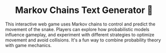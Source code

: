 <h1 align="center">Markov Chains Text Generator 🧠</h1>

This interactive web game uses Markov chains to control and predict the movement of the snake. Players can explore how probabilistic models influence gameplay, and experiment with different strategies to optimize movement and avoid collisions. It's a fun way to combine probability theory with game mechanics.
